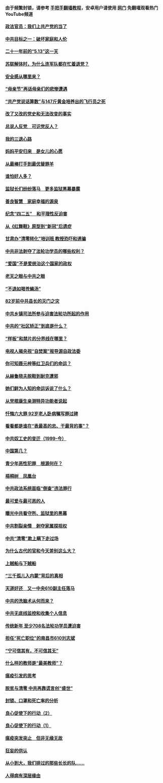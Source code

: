 #### 由于频繁封锁，请参考 [手把手翻墙教程](https://github.com/gfw-breaker/guides/wiki/)，安卓用户请使用 [网门](https://github.com/gfw-breaker/nogfw/blob/master/dl.md?t=05171000) 免翻墙观看热门YouTube频道 

#### [政法官员：我们上共产党的当了](../pages/19/425351.md?t=05171000) 

#### [中共目标之一：破坏家庭和人伦](../pages/19/424454.md?t=05171000) 

#### [二十一年前的“5.13”这一天](../pages/19/424814.md?t=05171000) 

#### [苏联解体时，为什么连军队都在忙着退党？](../pages/19/424335.md?t=05171000) 

#### [安全感从哪里来？](../pages/19/424336.md?t=05171000) 

#### [“母亲节”再话母亲们的悲惨遭遇](../pages/19/424234.md?t=05171000) 

#### [“共产党说话算数”与147斤黄金培养出的飞行员之死](../pages/19/424115.md?t=05171000) 

#### [改了又改的党史和无法改变的事实](../pages/19/424037.md?t=05171000) 

#### [总说人反党　可识党反人？](../pages/19/423820.md?t=05171000) 

#### [我的三退心路](../pages/19/423876.md?t=05171000) 

#### [妈妈平安归来　是女儿的心愿](../pages/19/423947.md?t=05171000) 

#### [从最棒打手到最优替罪羊](../pages/19/423819.md?t=05171000) 

#### [谁怕好人多？](../pages/19/423774.md?t=05171000) 

#### [监狱长们纷纷落马　更多监狱黑幕暴露](../pages/19/423787.md?t=05171000) 

#### [善良智慧　家庭幸福的源泉](../pages/19/423632.md?t=05171000) 

#### [纪念“四二五”　和平理性反迫害](../pages/19/423660.md?t=05171000) 

#### [从《红舞鞋》原型到“新冠”后遗症](../pages/19/423509.md?t=05171000) 

#### [甘肃办“清零转化”培训班 教授恐吓和诱骗](../pages/19/423498.md?t=05171000) 

#### [中共非法剥夺了法轮功学员的哪些权利？](../pages/19/423392.md?t=05171000) 

#### [“爱国”不是爱统治这个国家的政权](../pages/19/423029.md?t=05171000) 

#### [老天之眼与中共之眼](../pages/19/423378.md?t=05171000) 

#### [“不退如喝苍蝇汤”](../pages/19/423287.md?t=05171000) 

#### [82岁前中共县长的灭门之灾](../pages/19/423055.md?t=05171000) 

#### [中共乡镇司法所参与迫害法轮功所起的作用](../pages/19/423064.md?t=05171000) 

#### [中共的“社区矫正”到底是什么？](../pages/19/422870.md?t=05171000) 

#### [“样板”和禁片的分界线在哪里？](../pages/19/422704.md?t=05171000) 

#### [电视人揭央视“自焚案”报导源自政法委](../pages/19/422770.md?t=05171000) 

#### [你可知聂元梓等红卫兵们的命运？](../pages/19/422848.md?t=05171000) 

#### [从赫鲁晓夫脱鞋到耐克遭邪](../pages/19/422826.md?t=05171000) 

#### [她们鲜为人知的命运诉说了什么？](../pages/19/422754.md?t=05171000) 

#### [从党棍康生亲测特异功能者说起](../pages/19/422657.md?t=05171000) 

#### [忏悔六大罪 92岁老人卧病嘱写罪过碑](../pages/19/422750.md?t=05171000) 

#### [看看都是谁在“表最高的忠、干最背的事”？](../pages/19/422703.md?t=05171000) 

#### [中共奴工史的变迁（1999-今）](../pages/19/422656.md?t=05171000) 

#### [中国第几？](../pages/19/422496.md?t=05171000) 

#### [青少年恶性犯罪　根源何在？](../pages/19/422449.md?t=05171000) 

#### [梧桐树　凤凰台](../pages/19/422442.md?t=05171000) 

#### [中共政法系统面临“倒查”违法罪行](../pages/19/422497.md?t=05171000) 

#### [最可爱与最可恶的人](../pages/19/422448.md?t=05171000) 

#### [曝光中共看守所、监狱里的黑幕](../pages/19/422390.md?t=05171000) 

#### [中共割裂亲情　剥夺家属探视权](../pages/19/422364.md?t=05171000) 

#### [中共“清零”欺上瞒下走过场](../pages/19/422306.md?t=05171000) 

#### [为什么古代的官和今天差别这么大？](../pages/19/422228.md?t=05171000) 

#### [上贼船与下贼船](../pages/19/422276.md?t=05171000) 

#### [“三千孤儿入内蒙”背后的真相](../pages/19/422229.md?t=05171000) 

#### [天道好还　又一中央610副主任落马](../pages/19/422155.md?t=05171000) 

#### [中共的洗脑术从何而来？](../pages/19/422154.md?t=05171000) 

#### [中共无底线监控和收集个人信息](../pages/19/422039.md?t=05171000) 

#### [传统新年 至少708名法轮功学员遭迫害](../pages/19/421946.md?t=05171000) 

#### [担任“死亡职位”的南昌市610刘志斌](../pages/19/421957.md?t=05171000) 

#### [“宁可信其有，不可信其无”](../pages/19/421691.md?t=05171000) 

#### [什么样的教师是“最美教师”？](../pages/19/421755.md?t=05171000) 

#### [瘟疫引发的思考](../pages/19/421594.md?t=05171000) 

#### [脱贫与清零 中共再靠谎言创“盛世”](../pages/19/421590.md?t=05171000) 

#### [封锁、口罩和死亡率的分析](../pages/19/421495.md?t=05171000) 

#### [良心促使下的行动（2）](../pages/19/421361.md?t=05171000) 

#### [良心促使下的行动（1）](../pages/19/421302.md?t=05171000) 

#### [瘟疫突发突止　但非无缘无故](../pages/19/421281.md?t=05171000) 

#### [狂妄的供认](../pages/19/421199.md?t=05171000) 

#### [从小到大，我们排过的那些长长的队……](../pages/19/421243.md?t=05171000) 

#### [人得病有深层缘由](../pages/19/420864.md?t=05171000) 

